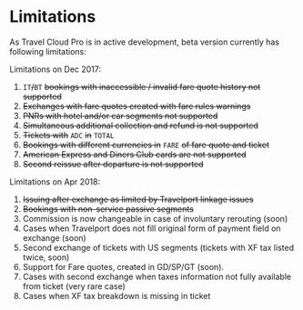 # Limitations

As Travel Cloud Pro is in active development, beta version currently has following limitations:

Limitations on Dec 2017:

1. `IT`~~/~~`BT` ~~bookings with inaccessible / invalid fare quote history not supported~~
2. ~~Exchanges with fare quotes created with fare rules warnings~~
3. ~~PNRs with hotel and/or car segments not supported~~
4. ~~Simultaneous additional collection and refund is not supported~~
5. ~~Tickets with~~ `ADC` ~~in~~ `TOTAL`
6. ~~Bookings with different currencies in~~ `FARE` ~~of fare quote and ticket~~
7. ~~American Express and Diners Club cards are not supported~~
8. ~~Second reissue after departure is not supported~~

Limitations on Apr 2018:

1. ~~Issuing after exchange as limited by Travelport linkage issues~~
2. ~~Bookings with non-service passive segments~~
3. Commission is now changeable in case of involuntary rerouting \(soon\)
4. Cases when Travelport does not fill original form of payment field on exchange \(soon\)
5. Second exchange of tickets with US segments \(tickets with XF tax listed twice, soon\)
6. Support for Fare quotes, created in GD/SP/GT \(soon\).
7. Cases with second exchange when taxes information not fully available from ticket \(very rare case\)
8. Cases when XF tax breakdown is missing in ticket

